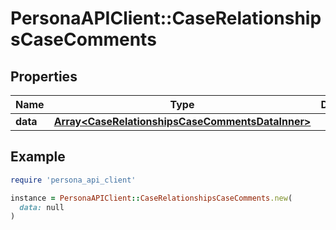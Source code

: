 # PersonaAPIClient::CaseRelationshipsCaseComments

## Properties

| Name | Type | Description | Notes |
| ---- | ---- | ----------- | ----- |
| **data** | [**Array&lt;CaseRelationshipsCaseCommentsDataInner&gt;**](CaseRelationshipsCaseCommentsDataInner.md) |  | [optional] |

## Example

```ruby
require 'persona_api_client'

instance = PersonaAPIClient::CaseRelationshipsCaseComments.new(
  data: null
)
```

